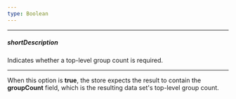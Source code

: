 ```yaml
---
type: Boolean
---
```

---
##### shortDescription
Indicates whether a top-level group count is required.

---
When this option is **true**, the store expects the result to contain the **groupCount** field, which is the resulting data set's top-level group count.